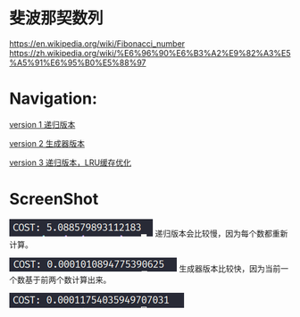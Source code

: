 # 斐波那契数列
https://en.wikipedia.org/wiki/Fibonacci_number
https://zh.wikipedia.org/wiki/%E6%96%90%E6%B3%A2%E9%82%A3%E5%A5%91%E6%95%B0%E5%88%97

# Navigation:
[version 1 递归版本](./main/v1.py)

[version 2 生成器版本](./main/v2.py)

[version 3 递归版本，LRU缓存优化](./main/v3.py)

# ScreenShot
![version 1 递归版本](./screenshot/v1.png)
递归版本会比较慢，因为每个数都重新计算。

![version 2 生成器版本](./screenshot/v2.png)
生成器版本比较快，因为当前一个数基于前两个数计算出来。

![version 3 递归版本，LRU缓存优化](./screenshot/v3.png)